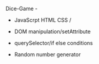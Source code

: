 Dice-Game -


- JavaScrpt HTML CSS /
  
- DOM manipulation/setAttribute 
  
- querySelector/if else conditions 
  
- Random number generator 



